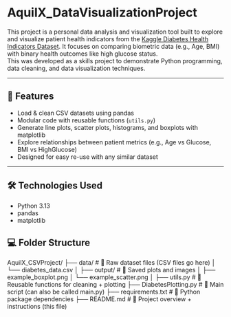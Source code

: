 # AquilX_DataVisualizationProject

This project is a personal data analysis and visualization tool built to explore and visualize patient health indicators from the [Kaggle Diabetes Health Indicators Dataset](https://www.kaggle.com/datasets/alexteboul/diabetes-health-indicators-dataset). It focuses on comparing biometric data (e.g., Age, BMI) with binary health outcomes like high glucose status.  
This was developed as a skills project to demonstrate Python programming, data cleaning, and data visualization techniques.

---

## 🚀 Features

- Load & clean CSV datasets using pandas
- Modular code with reusable functions (`utils.py`)
- Generate line plots, scatter plots, histograms, and boxplots with matplotlib
- Explore relationships between patient metrics (e.g., Age vs Glucose, BMI vs HighGlucose)
- Designed for easy re-use with any similar dataset

---

## 🛠️ Technologies Used

- Python 3.13
- pandas
- matplotlib


## 💻 Folder Structure
AquilX_CSVProject/
├── data/                    # 📂 Raw dataset files (CSV files go here)
│   └── diabetes_data.csv
│
├── output/                  # 📂 Saved plots and images
│   ├── example_boxplot.png
│   └── example_scatter.png
│
├── utils.py                 # 📝 Reusable functions for cleaning + plotting
├── DiabetesPlotting.py      # 📝 Main script (can also be called main.py)
├── requirements.txt         # 📝 Python package dependencies
├── README.md                # 📝 Project overview + instructions (this file)




